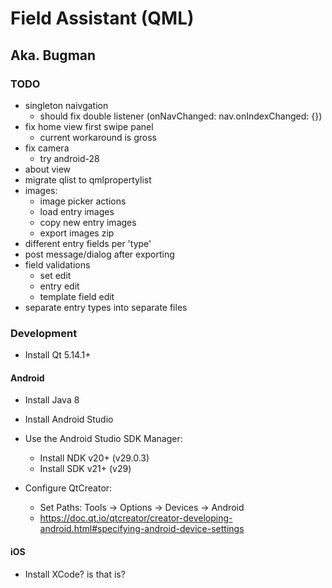 
# Field Assistant (QML)
## Aka. Bugman


### TODO
- singleton naivgation
  - should fix double listener (onNavChanged: nav.onIndexChanged: {})
- fix home view first swipe panel
  - current workaround is gross
- fix camera
  - try android-28
- about view
- migrate qlist to qmlpropertylist
- images:
    - image picker actions
    - load entry images
    - copy new entry images
    - export images zip
- different entry fields per 'type'
- post message/dialog after exporting
- field validations
    - set edit
    - entry edit
    - template field edit
- separate entry types into separate files

### Development

+ Install Qt 5.14.1+

#### Android

+ Install Java 8
+ Install Android Studio

+ Use the Android Studio SDK Manager:
    + Install NDK v20+ (v29.0.3)
    + Install SDK v21+ (v29)
+ Configure QtCreator:
    + Set Paths: Tools -> Options -> Devices -> Android
    + https://doc.qt.io/qtcreator/creator-developing-android.html#specifying-android-device-settings


#### iOS
  + Install XCode? is that is?
